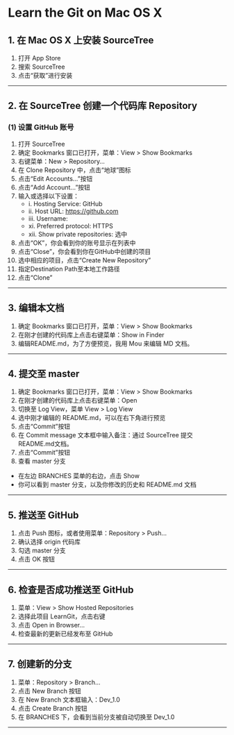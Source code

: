# Learn the Git on Mac OS X
## 1. 在 Mac OS X 上安装 SourceTree
1. 打开 App Store
2. 搜索 SourceTree
3. 点击“获取”进行安装

------

## 2. 在 SourceTree 创建一个代码库 Repository
### (1) 设置 GitHub 账号

1. 打开 SourceTree
2. 确定 Bookmarks 窗口已打开，菜单：View > Show Bookmarks
3. 右键菜单：New > Repository…
4. 在 Clone Repository 中，点击“地球”图标
5. 点击“Edit Accounts...”按钮
6. 点击“Add Account...”按钮
7. 输入或选择以下设置：
	- i. Hosting Service: GitHub
	- ii. Host URL: https://github.com
	- iii. Username:
	- xi. Preferred protocol: HTTPS
	- xii. Show private repositories: 选中
8. 点击“OK”，你会看到你的账号显示在列表中
9. 点击“Close”，你会看到你在GitHub中创建的项目
10. 选中相应的项目，点击“Create New Repository”
11. 指定Destination Path至本地工作路径
12. 点击“Clone”

------

## 3. 编辑本文档
1. 确定 Bookmarks 窗口已打开，菜单：View > Show Bookmarks
2. 在刚才创建的代码库上点击右键菜单：Show in Finder
3. 编辑README.md，为了方便预览，我用 Mou 来编辑 MD 文档。

------

## 4. 提交至 master 
1. 确定 Bookmarks 窗口已打开，菜单：View > Show Bookmarks
2. 在刚才创建的代码库上点击右键菜单：Open
3. 切换至 Log View，菜单 View > Log View
4. 选中刚才编辑的 README.md，可以在右下角进行预览
5. 点击“Commit”按钮
6. 在 Commit message 文本框中输入备注：通过 SourceTree 提交README.md文档。
7. 点击“Commit”按钮
8. 查看 master 分支
- 在左边 BRANCHES 菜单的右边，点击 Show
- 你可以看到 master 分支，以及你修改的历史和 README.md 文档

------

## 5. 推送至 GitHub
1. 点击 Push 图标，或者使用菜单：Repository > Push…
2. 确认选择 origin 代码库
3. 勾选 master 分支
4. 点击 OK 按钮

------

## 6. 检查是否成功推送至 GitHub
1. 菜单：View > Show Hosted Repositories
2. 选择此项目 LearnGit，点击右键
3. 点击 Open in Browser...
4. 检查最新的更新已经发布至 GitHub

------

## 7. 创建新的分支
1. 菜单：Repository > Branch...
2. 点击 New Branch 按钮
3. 在 New Branch 文本框输入：Dev_1.0
4. 点击 Create Branch 按钮
5. 在 BRANCHES 下，会看到当前分支被自动切换至 Dev_1.0

------

